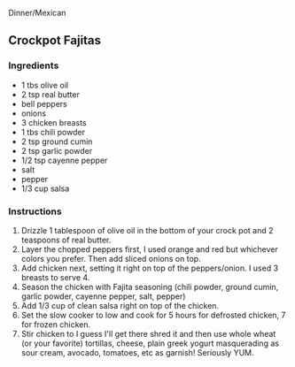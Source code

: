 Dinner/Mexican

## Crockpot Fajitas

### Ingredients

- 1 tbs olive oil
- 2 tsp real butter
- bell peppers
- onions
- 3 chicken breasts
- 1 tbs chili powder
- 2 tsp ground cumin
- 2 tsp garlic powder
- 1/2 tsp cayenne pepper
- salt
- pepper
- 1/3 cup salsa

### Instructions

1. Drizzle 1 tablespoon of olive oil in the bottom of your crock pot and 2 teaspoons of real butter.
2. Layer the chopped peppers first, I used orange and red but whichever colors you prefer. Then add sliced onions on top.
3. Add chicken next, setting it right on top of the peppers/onion. I used 3 breasts to serve 4.
4. Season the chicken with Fajita seasoning (chili powder, ground cumin, garlic powder, cayenne pepper, salt, pepper)
5. Add 1/3 cup of clean salsa right on top of the chicken. 
6. Set the slow cooker to low and cook for 5 hours for defrosted chicken, 7 for frozen chicken. 
7. Stir chicken to I guess I'll get there shred it and then use whole wheat (or your favorite) tortillas, cheese, plain greek yogurt masquerading as sour cream, avocado, tomatoes, etc as garnish! Seriously YUM.
